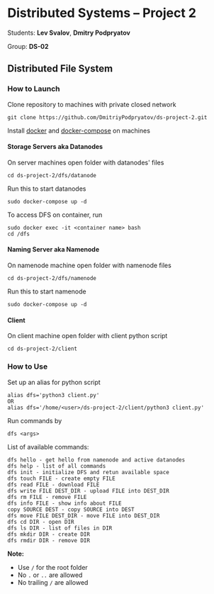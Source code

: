 # Distributed Systems &ndash; Project 2

Students: **Lev Svalov**, **Dmitry Podpryatov**

Group: **DS-02**

## Distributed File System

### How to Launch

Clone repository to machines with private closed network

```
git clone https://github.com/DmitriyPodpryatov/ds-project-2.git
```

Install [docker](https://docs.docker.com/engine/install/ubuntu/) and [docker-compose](https://docs.docker.com/compose/install/) on machines 

#### Storage Servers aka Datanodes

On server machines open folder with datanodes' files

```
cd ds-project-2/dfs/datanode
```

Run this to start datanodes

```
sudo docker-compose up -d
```

To access DFS on container, run

```
sudo docker exec -it <container name> bash
cd /dfs
```

#### Naming Server aka Namenode

On namenode machine open folder with namenode files

```
cd ds-project-2/dfs/namenode
```

Run this to start namenode

```
sudo docker-compose up -d
```

#### Client

On client machine open folder with client python script

```
cd ds-project-2/client
```

### How to Use

Set up an alias for python script

```
alias dfs='python3 client.py'
OR
alias dfs='/home/<user>/ds-project-2/client/python3 client.py'
```

Run commands by

```
dfs <args>
```

List of available commands:

```
dfs hello - get hello from namenode and active datanodes
dfs help - list of all commands
dfs init - initialize DFS and retun available space
dfs touch FILE - create empty FILE
dfs read FILE - download FILE
dfs write FILE DEST_DIR - upload FILE into DEST_DIR
dfs rm FILE - remove FILE
dfs info FILE - show info about FILE
copy SOURCE DEST - copy SOURCE into DEST
dfs move FILE DEST_DIR - move FILE into DEST_DIR
dfs cd DIR - open DIR
dfs ls DIR - list of files in DIR
dfs mkdir DIR - create DIR
dfs rmdir DIR - remove DIR
```

**Note:**

* Use `/` for the root folder
* No `.` or `..` are allowed
* No trailing `/` are allowed
